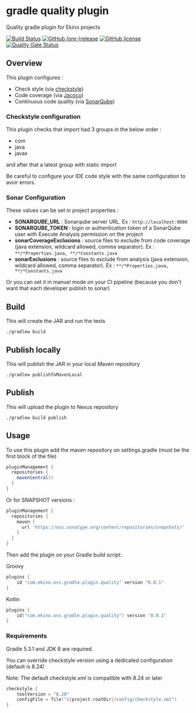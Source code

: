 #  gradle quality plugin

Quality gradle plugin for Ekino projects

[![Build Status](https://travis-ci.org/ekino/gradle-quality-plugin.svg?branch=master)](https://travis-ci.org/ekino/gradle-quality-plugin)
[![GitHub (pre-)release](https://img.shields.io/github/release/ekino/gradle-quality-plugin.svg)](https://github.com/ekino/gradle-quality-plugin/releases)
[![GitHub license](https://img.shields.io/github/license/ekino/gradle-quality-plugin.svg)](https://github.com/ekino/gradle-quality-plugin/blob/master/LICENSE.md)
[![Quality Gate Status](https://sonarcloud.io/api/project_badges/measure?project=ekino_gradle-quality-plugin&metric=alert_status)](https://sonarcloud.io/dashboard?id=ekino_gradle-quality-plugin)

## Overview

This plugin configures :

* Check style (via [checkstyle](http://checkstyle.sourceforge.net/))
* Code coverage (via [Jacoco](http://www.jacoco.org/))
* Continuous code quality (via [SonarQube](https://www.sonarqube.org/))

### Checkstyle configuration

This plugin checks that import had 3 groups in the below order :

* com
* java
* javax

and after that a latest group with static import

Be careful to configure your IDE code style with the same configuration to avoir errors.

### Sonar Configuration

These values can be set in project properties :

* **SONARQUBE_URL** : Sonarqube server URL. Ex : `http://localhost:9000`
* **SONARQUBE_TOKEN** : login or authentication token of a SonarQube user with Execute Analysis permission on the project
* **sonarCoverageExclusions** : source files to exclude from code coverage (java extension, wildcard allowed, comma separator). Ex : `**/*Properties.java, **/*Constants.java`
* **sonarExclusions** : source files to exclude from analysis (java extension, wildcard allowed, comma separator). Ex : `**/*Properties.java, **/*Constants.java`

Or you can set it in manuel mode on your CI pipeline (because you don't want that each developer publish to sonar)


## Build

This will create the JAR and run the tests

    ./gradlew build

## Publish locally

This will publish the JAR in your local Maven repository

    ./gradlew publishToMavenLocal

## Publish

This will upload the plugin to Nexus repository

    ./gradlew build publish

## Usage

To use this plugin add the maven repository on settings.gradle (must be the first block of the file)

```groovy
pluginManagement {
  repositories {
    mavenCentral()
  }
}    
```

Or for SNAPSHOT versions :

```groovy
pluginManagement {
  repositories {
    maven {
      url 'https://oss.sonatype.org/content/repositories/snapshots/'
    }
  }
}
```

Then add the plugin on your Gradle build script:

Groovy
```groovy
plugins {
    id "com.ekino.oss.gradle.plugin.quality" version "0.0.1"
}
```

Kotlin
```kotlin
plugins {
    id("com.ekino.oss.gradle.plugin.quality") version "0.0.1"
}
```

### Requirements

Gradle 5.3.1 and JDK 8 are required.


You can override checkstyle version using a dedicated configuration (default is 8.24)

Note: The default checkstyle.xml is compatible with 8.24 or later 
```kotlin
checkstyle {
    toolVersion = "8.20"
    configFile = file("${project.rootDir}/config/checkstyle.xml")
}
```
